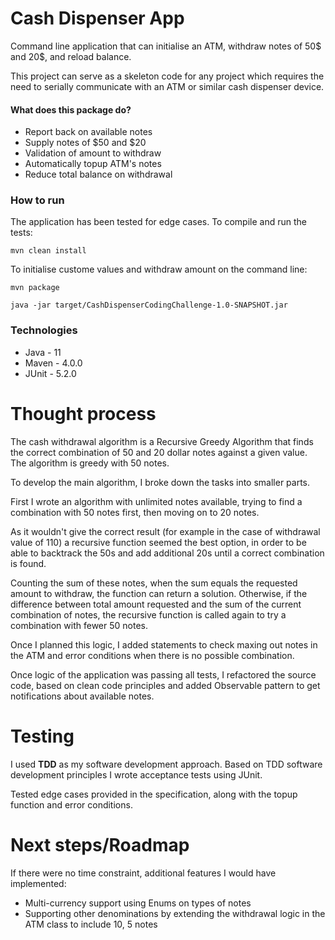 # Cash Dispenser App

Command line application that can initialise an ATM, withdraw notes of 50$ and 20$, and reload balance.

This project can serve as a skeleton code for any project which requires the need to serially communicate with an ATM or similar cash dispenser device.

#### What does this package do?

- Report back on available notes
- Supply notes of $50 and $20
- Validation of amount to withdraw
- Automatically topup ATM's notes
- Reduce total balance on withdrawal

### How to run

The application has been tested for edge cases. To compile and run the tests:

```
mvn clean install
```

To initialise custome values and withdraw amount on the command line:

```
mvn package
```

```
java -jar target/CashDispenserCodingChallenge-1.0-SNAPSHOT.jar
```

### Technologies ###

- Java - 11
- Maven - 4.0.0
- JUnit - 5.2.0

# Thought process

The cash withdrawal algorithm is a  Recursive Greedy Algorithm that finds the correct combination of 50 and 20 dollar notes against a given value. The algorithm is greedy with 50 notes.

To develop the main algorithm, I broke down the tasks into smaller parts. 

First I wrote an algorithm with unlimited notes available, trying to find a combination with 50 notes first, then moving on to 20 notes. 

As it wouldn't give the correct result (for example in the case of withdrawal value of 110) a recursive function seemed the best option, in order to be able to backtrack the 50s and add additional 20s until a correct combination is found.

Counting the sum of these notes, when the sum equals the requested amount to withdraw, the function can return a solution. Otherwise, if the difference between total amount requested and the sum of the current combination of notes, the recursive function is called again to try a combination with fewer 50 notes.

Once I planned this logic, I added statements to check maxing out notes in the ATM and error conditions when there is no possible combination.

Once logic of the application was passing all tests, I refactored the source code, based on clean code principles and added Observable pattern to get notifications about available notes.

# Testing

I used **TDD** as my software development approach. Based on TDD software development principles I wrote acceptance tests using JUnit.

Tested edge cases provided in the specification, along with the topup function and error conditions.

# Next steps/Roadmap

If there were no time constraint, additional features I would have implemented:

- Multi-currency support using Enums on types of notes 
- Supporting other denominations by extending the withdrawal logic in the ATM class to include 10, 5 notes
